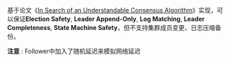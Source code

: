 基于论文《[In Search of an Understandable Consensus Algorithm](https://raft.github.io/raft.pdf)》实现，可以保证**Election Safety**, **Leader Append-Only**, **Log Matching**, **Leader Completeness**, **State Machine Safety**，但不支持集群成员变更、日志压缩备份。

**注意** : Follower中加入了随机延迟来模拟网络延迟
